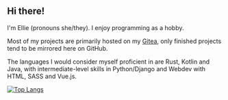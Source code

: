 ## Hi there!

I'm Ellie (pronouns she/they). I enjoy programming as a hobby.

Most of my projects are primarily hosted on my [Gitea](https://git.angm.xyz/ellie),
only finished projects tend to be mirrored here on GitHub.

The languages I would consider myself proficient in are Rust, Kotlin and Java, with
intermediate-level skills in Python/Django and Webdev with HTML, SASS and Vue.js.

[![Top Langs](https://github-readme-stats.vercel.app/api/top-langs/?username=anellie)](https://github.com/anuraghazra/github-readme-stats)
